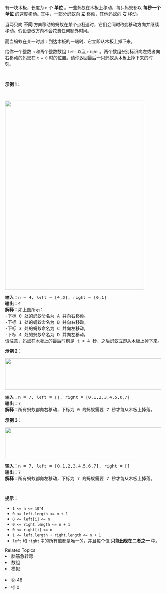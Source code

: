 <p>有一块木板，长度为 <code>n</code> 个 <strong>单位</strong> 。一些蚂蚁在木板上移动，每只蚂蚁都以 <strong>每秒一个单位</strong> 的速度移动。其中，一部分蚂蚁向 <strong>左</strong> 移动，其他蚂蚁向 <strong>右</strong> 移动。</p>

<p>当两只向 <strong>不同</strong> 方向移动的蚂蚁在某个点相遇时，它们会同时改变移动方向并继续移动。假设更改方向不会花费任何额外时间。</p>

<p>而当蚂蚁在某一时刻 <code>t</code> 到达木板的一端时，它立即从木板上掉下来。</p>

<p>给你一个整数 <code>n</code> 和两个整数数组 <code>left</code> 以及 <code>right</code> 。两个数组分别标识向左或者向右移动的蚂蚁在 <code>t = 0</code> 时的位置。请你返回最后一只蚂蚁从木板上掉下来的时刻。</p>

<p>&nbsp;</p>

<p><strong>示例 1：</strong></p>

<p>&nbsp;</p>

<p><img alt="" src="https://assets.leetcode.com/uploads/2020/06/17/ants.jpg" style="height: 610px; width: 450px;" /></p>

<pre>
<strong>输入：</strong>n = 4, left = [4,3], right = [0,1]
<strong>输出：</strong>4
<strong>解释：</strong>如上图所示：
-下标 0 处的蚂蚁命名为 A 并向右移动。
-下标 1 处的蚂蚁命名为 B 并向右移动。
-下标 3 处的蚂蚁命名为 C 并向左移动。
-下标 4 处的蚂蚁命名为 D 并向左移动。
请注意，蚂蚁在木板上的最后时刻是 t = 4 秒，之后蚂蚁立即从木板上掉下来。（也就是说在 t = 4.0000000001 时，木板上没有蚂蚁）。</pre>

<p><strong>示例 2：</strong></p>

<p><img alt="" src="https://assets.leetcode.com/uploads/2020/06/17/ants2.jpg" style="height: 101px; width: 639px;" /></p>

<pre>
<strong>输入：</strong>n = 7, left = [], right = [0,1,2,3,4,5,6,7]
<strong>输出：</strong>7
<strong>解释：</strong>所有蚂蚁都向右移动，下标为 0 的蚂蚁需要 7 秒才能从木板上掉落。
</pre>

<p><strong>示例 3：</strong></p>

<p><img alt="" src="https://assets.leetcode.com/uploads/2020/06/17/ants3.jpg" style="height: 100px; width: 639px;" /></p>

<pre>
<strong>输入：</strong>n = 7, left = [0,1,2,3,4,5,6,7], right = []
<strong>输出：</strong>7
<strong>解释：</strong>所有蚂蚁都向左移动，下标为 7 的蚂蚁需要 7 秒才能从木板上掉落。
</pre>

<p>&nbsp;</p>

<p><strong>提示：</strong></p>

<ul>
	<li><code>1 &lt;= n &lt;= 10^4</code></li>
	<li><code>0 &lt;= left.length &lt;= n + 1</code></li>
	<li><code>0 &lt;= left[i] &lt;= n</code></li>
	<li><code>0 &lt;= right.length &lt;= n + 1</code></li>
	<li><code>0 &lt;= right[i] &lt;= n</code></li>
	<li><code>1 &lt;= left.length + right.length &lt;= n + 1</code></li>
	<li><code>left</code> 和 <code>right</code> 中的所有值都是唯一的，并且每个值 <strong>只能出现在二者之一</strong> 中。</li>
</ul>
<div><div>Related Topics</div><div><li>脑筋急转弯</li><li>数组</li><li>模拟</li></div></div><br><div><li>👍 48</li><li>👎 0</li></div>
